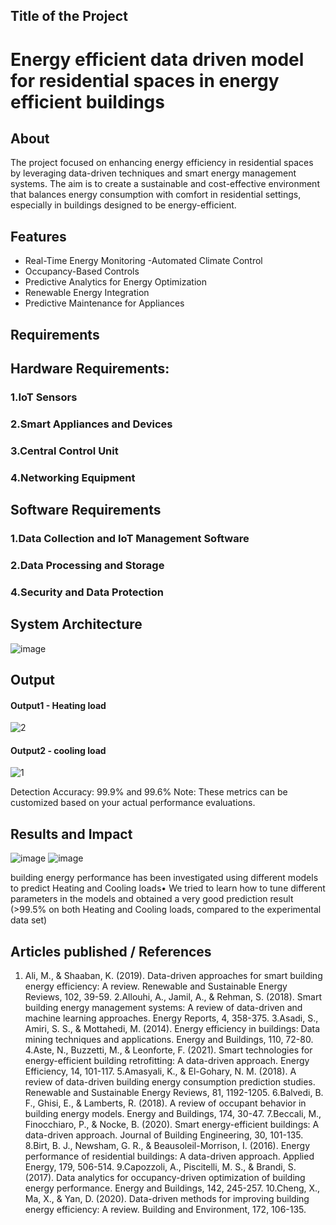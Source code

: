## Title of the Project
 # Energy efficient data driven model for residential spaces in energy efficient buildings


## About
<!--Detailed Description about the project-->
The project focused on enhancing energy efficiency in residential spaces by leveraging data-driven techniques and smart energy management systems. The aim is to create a sustainable and cost-effective environment that balances energy consumption with comfort in residential settings, especially in buildings designed to be energy-efficient.

## Features
<!--List the features of the project as shown below-->
- Real-Time Energy Monitoring
-Automated Climate Control
- Occupancy-Based Controls
- Predictive Analytics for Energy Optimization
- Renewable Energy Integration
- Predictive Maintenance for Appliances

## Requirements
<!--List the requirements of the project as shown below-->
## Hardware Requirements:
### 1.IoT Sensors
### 2.Smart Appliances and Devices
### 3.Central Control Unit 
### 4.Networking Equipment

## Software Requirements
### 1.Data Collection and IoT Management Software
### 2.Data Processing and Storage
### 4.Security and Data Protection
## System Architecture
<!--Embed the system architecture diagram as shown below-->

![image](https://github.com/user-attachments/assets/7fd36c1a-655d-4db1-8d1d-87b1daa0ca85)


## Output

<!--Embed the Output picture at respective places as shown below as shown below-->
#### Output1 - Heating load
![2](https://github.com/user-attachments/assets/a7ba23a5-7b27-496c-9224-85e66799a3c7)



#### Output2 - cooling load
![1](https://github.com/user-attachments/assets/548f6f60-7ef0-44e8-a8d5-7b98a2654602)


Detection Accuracy:  99.9% and 99.6%
Note: These metrics can be customized based on your actual performance evaluations.


## Results and Impact
<!--Give the results and impact as shown below-->
![image](https://github.com/user-attachments/assets/61c95fe6-e081-4336-86e5-e75dbd120089)
![image](https://github.com/user-attachments/assets/7e126b1d-9b4e-4d7c-ae90-5759facb929c)

building energy performance has been investigated using different models to predict Heating and Cooling loads• We tried to learn how to tune different parameters in the models and obtained a very good prediction result (>99.5% on both Heating and Cooling loads, compared to the experimental data set)


## Articles published / References
1. Ali, M., & Shaaban, K. (2019). Data-driven approaches for smart building energy efficiency: A review. Renewable and Sustainable Energy Reviews, 102, 39-59.
2.Allouhi, A., Jamil, A., & Rehman, S. (2018). Smart building energy management systems: A review of data-driven and machine learning approaches. Energy Reports, 4, 358-375.
3.Asadi, S., Amiri, S. S., & Mottahedi, M. (2014). Energy efficiency in buildings: Data mining techniques and applications. Energy and Buildings, 110, 72-80.
4.Aste, N., Buzzetti, M., & Leonforte, F. (2021). Smart technologies for energy-efficient building retrofitting: A data-driven approach. Energy Efficiency, 14, 101-117.
5.Amasyali, K., & El-Gohary, N. M. (2018). A review of data-driven building energy consumption prediction studies. Renewable and Sustainable Energy Reviews, 81, 1192-1205.
6.Balvedi, B. F., Ghisi, E., & Lamberts, R. (2018). A review of occupant behavior in building energy models. Energy and Buildings, 174, 30-47.
7.Beccali, M., Finocchiaro, P., & Nocke, B. (2020). Smart energy-efficient buildings: A data-driven approach. Journal of Building Engineering, 30, 101-135.
8.Birt, B. J., Newsham, G. R., & Beausoleil-Morrison, I. (2016). Energy performance of residential buildings: A data-driven approach. Applied Energy, 179, 506-514.
9.Capozzoli, A., Piscitelli, M. S., & Brandi, S. (2017). Data analytics for occupancy-driven optimization of building energy performance. Energy and Buildings, 142, 245-257.
10.Cheng, X., Ma, X., & Yan, D. (2020). Data-driven methods for improving building energy efficiency: A review. Building and Environment, 172, 106-135.




